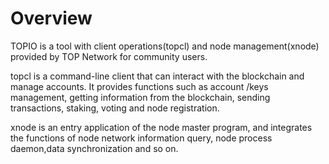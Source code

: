 # Overview

TOPIO is a tool  with client operations(topcl) and node management(xnode) provided by TOP Network for community users.

topcl is a command-line client that can interact with the blockchain and manage accounts. It provides functions such as account /keys management, getting information from the blockchain, sending transactions, staking, voting and node registration.

xnode is an entry application of the node master program, and integrates the functions of node network information query, node process daemon,data synchronization and so on.

